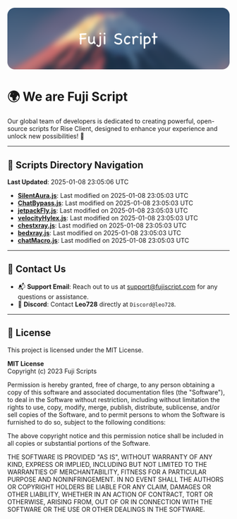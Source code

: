 ![Banner](.github/b.webp)

# 🌍 **We are Fuji Script**

Our global team of developers is dedicated to creating powerful, open-source scripts for Rise Client, designed to enhance your experience and unlock new possibilities! 🌟

---
<!-- SCRIPTS_NAVIGATION_START -->
## 📂 **Scripts Directory Navigation**

**Last Updated**: 2025-01-08 23:05:06 UTC

- **[SilentAura.js](scripts/SilentAura.js)**: Last modified on 2025-01-08 23:05:03 UTC
- **[ChatBypass.js](scripts/ChatBypass.js)**: Last modified on 2025-01-08 23:05:03 UTC
- **[jetpackFly.js](scripts/jetpackFly.js)**: Last modified on 2025-01-08 23:05:03 UTC
- **[velocityHylex.js](scripts/velocityHylex.js)**: Last modified on 2025-01-08 23:05:03 UTC
- **[chestxray.js](scripts/chestxray.js)**: Last modified on 2025-01-08 23:05:03 UTC
- **[bedxray.js](scripts/bedxray.js)**: Last modified on 2025-01-08 23:05:03 UTC
- **[chatMacro.js](scripts/chatMacro.js)**: Last modified on 2025-01-08 23:05:03 UTC

<!-- SCRIPTS_NAVIGATION_END -->

---

## 💬 **Contact Us**  
- 📬 **Support Email**: Reach out to us at [support@fujiscript.com](mailto:support@fujiscript.com) for any questions or assistance.  
- 💬 **Discord**: Contact **Leo728** directly at `Discord@leo728`.

---

## 📜 **License**

This project is licensed under the MIT License.  

**MIT License**  
Copyright (c) 2023 Fuji Scripts  

Permission is hereby granted, free of charge, to any person obtaining a copy of this software and associated documentation files (the "Software"), to deal in the Software without restriction, including without limitation the rights to use, copy, modify, merge, publish, distribute, sublicense, and/or sell copies of the Software, and to permit persons to whom the Software is furnished to do so, subject to the following conditions:  

The above copyright notice and this permission notice shall be included in all copies or substantial portions of the Software.  

THE SOFTWARE IS PROVIDED "AS IS", WITHOUT WARRANTY OF ANY KIND, EXPRESS OR IMPLIED, INCLUDING BUT NOT LIMITED TO THE WARRANTIES OF MERCHANTABILITY, FITNESS FOR A PARTICULAR PURPOSE AND NONINFRINGEMENT. IN NO EVENT SHALL THE AUTHORS OR COPYRIGHT HOLDERS BE LIABLE FOR ANY CLAIM, DAMAGES OR OTHER LIABILITY, WHETHER IN AN ACTION OF CONTRACT, TORT OR OTHERWISE, ARISING FROM, OUT OF OR IN CONNECTION WITH THE SOFTWARE OR THE USE OR OTHER DEALINGS IN THE SOFTWARE.  
